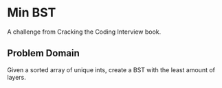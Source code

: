 # Min BST

A challenge from Cracking the Coding Interview book.

## Problem Domain
Given a sorted array of unique ints, create a BST with the least amount 
of layers.